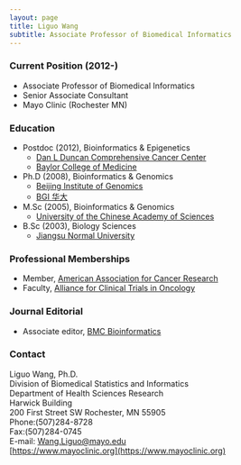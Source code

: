 ```yaml
---
layout: page
title: Liguo Wang
subtitle: Associate Professor of Biomedical Informatics
---
```


### Current Position (2012-)

- Associate Professor of Biomedical Informatics
- Senior Associate Consultant
- Mayo Clinic (Rochester MN)

### Education

- Postdoc (2012), Bioinformatics & Epigenetics
	- [Dan L Duncan Comprehensive Cancer Center](https://www.bcm.edu/centers/cancer-center)
	- [Baylor College of Medicine](https://www.bcm.edu/) 
- Ph.D (2008), Bioinformatics & Genomics
	- [Beijing Institute of Genomics](http://english.big.cas.cn/)
	- [BGI 华大](https://en.genomics.cn/)
- M.Sc (2005), Bioinformatics & Genomics
	- [University of the Chinese Academy of Sciences](http://english.ucas.ac.cn/)
- B.Sc (2003), Biology Sciences
	- [Jiangsu Normal University](http://en.jsnu.edu.cn/)

### Professional Memberships

- Member, [American Association for Cancer Research](https://www.aacr.org/)
- Faculty, [Alliance for Clinical Trials in Oncology](https://www.allianceforclinicaltrialsinoncology.org/)

### Journal Editorial

- Associate editor, [BMC Bioinformatics](https://bmcbioinformatics.biomedcentral.com/about)

### Contact
Liguo Wang, Ph.D.  
Division of Biomedical Statistics and Informatics  
Department of Health Sciences Research  
Harwick Building  
200 First Street SW Rochester, MN 55905  
Phone:(507)284-8728  
Fax:(507)284-0745  
E-mail: Wang.Liguo@mayo.edu  
[https://www.mayoclinic.org](https://www.mayoclinic.org)  

